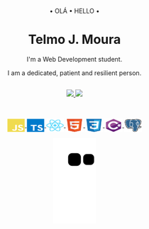 <div align="center">
  <p> • OLÁ  • HELLO •</p>
  <h1> Telmo J. Moura </h1>
</div>
<div align="center">
  <p>I'm a Web Development student. </p>
  <p>  I am a dedicated, patient and resilient person. </p>
</div>

##
<div align="center">
  <a href="https://github.com/eutelmo">
  <img height="180em" src="https://github-readme-stats.vercel.app/api?username=eutelmo&show_icons=true&theme=dracula&include_all_commits=true&count_private=true"/>
  <img height="180em" src="https://github-readme-stats.vercel.app/api/top-langs/?username=eutelmo&layout=compact&langs_count=7&theme=dracula"/>
</div>
  
##
 
<div align="center" style="display: inline_block"><br>
  <img align="center" alt="eutelmo-Js" height="30" width="40" src="https://raw.githubusercontent.com/devicons/devicon/master/icons/javascript/javascript-plain.svg">
  <img align="center" alt="eutelmo-Js" height="30" width="40" src="https://raw.githubusercontent.com/devicons/devicon/master/icons/typescript/typescript-plain.svg">
    <img align="center" alt="eutelmo-React" height="30" width="40" src="https://raw.githubusercontent.com/devicons/devicon/master/icons/react/react-original.svg">
  <img align="center" alt="eutelmo-HTML" height="30" width="40" src="https://raw.githubusercontent.com/devicons/devicon/master/icons/html5/html5-original.svg">
  <img align="center" alt="eutelmo-CSS" height="30" width="40" src="https://raw.githubusercontent.com/devicons/devicon/master/icons/css3/css3-original.svg">
  <img align="center" alt="eutelmo-Csharp" height="30" width="40" src="https://raw.githubusercontent.com/devicons/devicon/master/icons/csharp/csharp-original.svg">
  <img align="center" alt="eutelmo-Csharp" height="30" width="40" src="https://raw.githubusercontent.com/devicons/devicon/master/icons/postgresql/postgresql-original.svg">
  

   ![Snake animation](https://github.com/eutelmo/eutelmo/blob/output/github-contribution-grid-snake.svg)
  
  </div>



